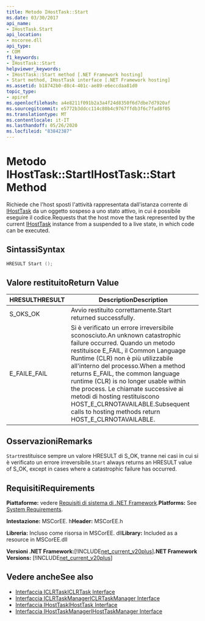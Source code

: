 ```yaml
---
title: Metodo IHostTask::Start
ms.date: 03/30/2017
api_name:
- IHostTask.Start
api_location:
- mscoree.dll
api_type:
- COM
f1_keywords:
- IHostTask::Start
helpviewer_keywords:
- IHostTask::Start method [.NET Framework hosting]
- Start method, IHostTask interface [.NET Framework hosting]
ms.assetid: b18742b0-d8c4-401c-ae89-e6eccdaa81d0
topic_type:
- apiref
ms.openlocfilehash: a4e8211f091b2a3a4f24d8350f6d7dbe7d7920af
ms.sourcegitcommit: e5772b3ddcc114c80b4c9767ffdb3f6c7fad8f05
ms.translationtype: MT
ms.contentlocale: it-IT
ms.lasthandoff: 05/26/2020
ms.locfileid: "83842387"
---
```

# <a name="ihosttaskstart-method"></a><span data-ttu-id="98b86-102">Metodo IHostTask::Start</span><span class="sxs-lookup"><span data-stu-id="98b86-102">IHostTask::Start Method</span></span>
<span data-ttu-id="98b86-103">Richiede che l'host sposti l'attività rappresentata dall'istanza corrente di [IHostTask](ihosttask-interface.md) da un oggetto sospeso a uno stato attivo, in cui è possibile eseguire il codice.</span><span class="sxs-lookup"><span data-stu-id="98b86-103">Requests that the host move the task represented by the current [IHostTask](ihosttask-interface.md) instance from a suspended to a live state, in which code can be executed.</span></span>  
  
## <a name="syntax"></a><span data-ttu-id="98b86-104">Sintassi</span><span class="sxs-lookup"><span data-stu-id="98b86-104">Syntax</span></span>  
  
```cpp  
HRESULT Start ();  
```  
  
## <a name="return-value"></a><span data-ttu-id="98b86-105">Valore restituito</span><span class="sxs-lookup"><span data-stu-id="98b86-105">Return Value</span></span>  
  
|<span data-ttu-id="98b86-106">HRESULT</span><span class="sxs-lookup"><span data-stu-id="98b86-106">HRESULT</span></span>|<span data-ttu-id="98b86-107">Description</span><span class="sxs-lookup"><span data-stu-id="98b86-107">Description</span></span>|  
|-------------|-----------------|  
|<span data-ttu-id="98b86-108">S_OK</span><span class="sxs-lookup"><span data-stu-id="98b86-108">S_OK</span></span>|<span data-ttu-id="98b86-109">Avvio restituito correttamente.</span><span class="sxs-lookup"><span data-stu-id="98b86-109">Start returned successfully.</span></span>|  
|<span data-ttu-id="98b86-110">E_FAIL</span><span class="sxs-lookup"><span data-stu-id="98b86-110">E_FAIL</span></span>|<span data-ttu-id="98b86-111">Si è verificato un errore irreversibile sconosciuto.</span><span class="sxs-lookup"><span data-stu-id="98b86-111">An unknown catastrophic failure occurred.</span></span> <span data-ttu-id="98b86-112">Quando un metodo restituisce E_FAIL, il Common Language Runtime (CLR) non è più utilizzabile all'interno del processo.</span><span class="sxs-lookup"><span data-stu-id="98b86-112">When a method returns E_FAIL, the common language runtime (CLR) is no longer usable within the process.</span></span> <span data-ttu-id="98b86-113">Le chiamate successive ai metodi di hosting restituiscono HOST_E_CLRNOTAVAILABLE.</span><span class="sxs-lookup"><span data-stu-id="98b86-113">Subsequent calls to hosting methods return HOST_E_CLRNOTAVAILABLE.</span></span>|  
  
## <a name="remarks"></a><span data-ttu-id="98b86-114">Osservazioni</span><span class="sxs-lookup"><span data-stu-id="98b86-114">Remarks</span></span>  
 <span data-ttu-id="98b86-115">`Start`restituisce sempre un valore HRESULT di S_OK, tranne nei casi in cui si è verificato un errore irreversibile.</span><span class="sxs-lookup"><span data-stu-id="98b86-115">`Start` always returns an HRESULT value of S_OK, except in cases where a catastrophic failure has occurred.</span></span>  
  
## <a name="requirements"></a><span data-ttu-id="98b86-116">Requisiti</span><span class="sxs-lookup"><span data-stu-id="98b86-116">Requirements</span></span>  
 <span data-ttu-id="98b86-117">**Piattaforme:** vedere [Requisiti di sistema di .NET Framework](../../get-started/system-requirements.md).</span><span class="sxs-lookup"><span data-stu-id="98b86-117">**Platforms:** See [System Requirements](../../get-started/system-requirements.md).</span></span>  
  
 <span data-ttu-id="98b86-118">**Intestazione:** MSCorEE. h</span><span class="sxs-lookup"><span data-stu-id="98b86-118">**Header:** MSCorEE.h</span></span>  
  
 <span data-ttu-id="98b86-119">**Libreria:** Incluso come risorsa in MSCorEE. dll</span><span class="sxs-lookup"><span data-stu-id="98b86-119">**Library:** Included as a resource in MSCorEE.dll</span></span>  
  
 <span data-ttu-id="98b86-120">**Versioni .NET Framework:**[!INCLUDE[net_current_v20plus](../../../../includes/net-current-v20plus-md.md)]</span><span class="sxs-lookup"><span data-stu-id="98b86-120">**.NET Framework Versions:** [!INCLUDE[net_current_v20plus](../../../../includes/net-current-v20plus-md.md)]</span></span>  
  
## <a name="see-also"></a><span data-ttu-id="98b86-121">Vedere anche</span><span class="sxs-lookup"><span data-stu-id="98b86-121">See also</span></span>

- [<span data-ttu-id="98b86-122">Interfaccia ICLRTask</span><span class="sxs-lookup"><span data-stu-id="98b86-122">ICLRTask Interface</span></span>](iclrtask-interface.md)
- [<span data-ttu-id="98b86-123">Interfaccia ICLRTaskManager</span><span class="sxs-lookup"><span data-stu-id="98b86-123">ICLRTaskManager Interface</span></span>](iclrtaskmanager-interface.md)
- [<span data-ttu-id="98b86-124">Interfaccia IHostTask</span><span class="sxs-lookup"><span data-stu-id="98b86-124">IHostTask Interface</span></span>](ihosttask-interface.md)
- [<span data-ttu-id="98b86-125">Interfaccia IHostTaskManager</span><span class="sxs-lookup"><span data-stu-id="98b86-125">IHostTaskManager Interface</span></span>](ihosttaskmanager-interface.md)
